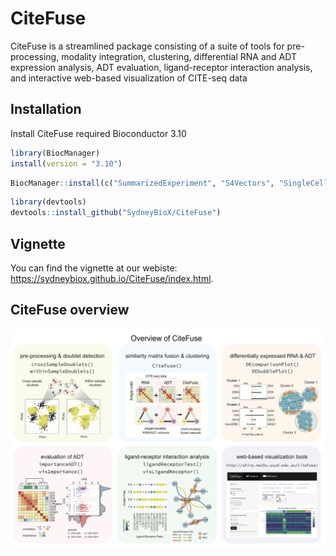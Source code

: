# CiteFuse


CiteFuse is a streamlined package consisting of a suite of tools for pre-processing, modality integration, clustering, differential RNA and ADT expression analysis, ADT evaluation, ligand-receptor interaction analysis, and interactive web-based visualization of CITE-seq data


## Installation

Install CiteFuse required Bioconductor 3.10

```r
library(BiocManager)
install(version = "3.10")
```


```r
BiocManager::install(c("SummarizedExperiment", "S4Vectors", "SingleCellExperiment", "scater", "scran"))
```

```r
library(devtools)
devtools::install_github("SydneyBioX/CiteFuse")
```

## Vignette

You can find the vignette at our webiste: https://sydneybiox.github.io/CiteFuse/index.html.


## CiteFuse overview


<img src="man/figures/CiteFuse_overview.png" align="center"/>


